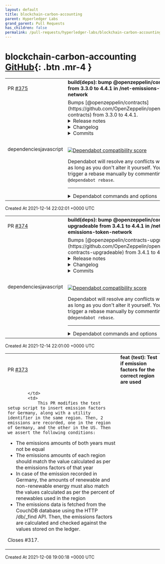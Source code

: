 ```yaml
---
layout: default
title: blockchain-carbon-accounting
parent: Hyperledger Labs
grand_parent: Pull Requests
has_children: false
permalink: /pull-requests/hyperledger-labs/blockchain-carbon-accounting
---
```


# blockchain-carbon-accounting <span class="fs-3 right-align">[GitHub](https://github.com/hyperledger-labs/blockchain-carbon-accounting){: .btn .mr-4 }</span>


<div>
    <table>
        <tr>
            <td>
                PR <a href="https://github.com/hyperledger-labs/blockchain-carbon-accounting/pull/375" class=".btn">#375</a>
            </td>
            <td>
                <b>
                    build(deps): bump @openzeppelin/contracts from 3.3.0 to 4.4.1 in /net-emissions-token-network
                </b>
            </td>
        </tr>
        <tr>
            <td>
                <span class="chip">dependencies</span><span class="chip">javascript</span>
            </td>
            <td>
                Bumps [@openzeppelin/contracts](https://github.com/OpenZeppelin/openzeppelin-contracts) from 3.3.0 to 4.4.1.
<details>
<summary>Release notes</summary>
<p><em>Sourced from <a href="https://github.com/OpenZeppelin/openzeppelin-contracts/releases"><code>@​openzeppelin/contracts</code>'s releases</a>.</em></p>
<blockquote>
<h2>v4.4.1</h2>
<p>:warning: This is a patch for a low severity vulnerability. For more information <a href="https://github.com/OpenZeppelin/openzeppelin-contracts/security/advisories/GHSA-9c22-pwxw-p6hx">visit the security advisory</a>.</p>
<ul>
<li><code>Initializable</code>: change the existing <code>initializer</code> modifier and add a new <code>onlyInitializing</code> modifier to prevent reentrancy risk. (<a href="https://github-redirect.dependabot.com/OpenZeppelin/openzeppelin-contracts/pull/3006">#3006</a>)</li>
</ul>
<h3>Breaking change</h3>
<p>It is no longer possible to call an <code>initializer</code>-protected function from within another <code>initializer</code> function outside the context of a constructor. Projects using OpenZeppelin upgradeable proxies should continue to work as is, since in the common case the initializer is invoked in the constructor directly. If this is not the case for you, the suggested change is to use the new <code>onlyInitializing</code> modifier in the following way:</p>
<pre lang="diff"><code> contract A {
-    function initialize() public   initializer { ... }
+    function initialize() internal onlyInitializing { ... }
 }
 contract B is A {
     function initialize() public initializer {
         A.initialize();
     }
 }
</code></pre>
<h2>v4.4.0</h2>
<p>Check out the first <a href="https://www.youtube.com/watch?v=ed96DWbfliQ"><strong>OpenZeppelin Community Call</strong></a> where the team discussed everything that is included in this release.</p>
<p>And if you missed it, we recently announced an official <strong>bug bounty program</strong> for OpenZeppelin Contracts. <a href="https://forum.openzeppelin.com/t/openzeppelin-contracts-bug-bounty-program-on-immunefi/19279">Check it out!</a></p>
<ul>
<li><code>Ownable</code>: add an internal <code>_transferOwnership(address)</code>. (<a href="https://github-redirect.dependabot.com/OpenZeppelin/openzeppelin-contracts/pull/2568">#2568</a>)</li>
<li><code>AccessControl</code>: add internal <code>_grantRole(bytes32,address)</code> and <code>_revokeRole(bytes32,address)</code>. (<a href="https://github-redirect.dependabot.com/OpenZeppelin/openzeppelin-contracts/pull/2568">#2568</a>)</li>
<li><code>AccessControl</code>: mark <code>_setupRole(bytes32,address)</code> as deprecated in favor of <code>_grantRole(bytes32,address)</code>. (<a href="https://github-redirect.dependabot.com/OpenZeppelin/openzeppelin-contracts/pull/2568">#2568</a>)</li>
<li><code>AccessControlEnumerable</code>: hook into <code>_grantRole(bytes32,address)</code> and <code>_revokeRole(bytes32,address)</code>. (<a href="https://github-redirect.dependabot.com/OpenZeppelin/openzeppelin-contracts/pull/2946">#2946</a>)</li>
<li><code>EIP712</code>: cache <code>address(this)</code> to immutable storage to avoid potential issues if a vanilla contract is used in a delegatecall context. (<a href="https://github-redirect.dependabot.com/OpenZeppelin/openzeppelin-contracts/pull/2852">#2852</a>)</li>
<li>Add internal <code>_setApprovalForAll</code> to <code>ERC721</code> and <code>ERC1155</code>. (<a href="https://github-redirect.dependabot.com/OpenZeppelin/openzeppelin-contracts/pull/2834">#2834</a>)</li>
<li><code>Governor</code>: shift vote start and end by one block to better match Compound's GovernorBravo and prevent voting at the Governor level if the voting snapshot is not ready. (<a href="https://github-redirect.dependabot.com/OpenZeppelin/openzeppelin-contracts/pull/2892">#2892</a>)</li>
<li><code>GovernorCompatibilityBravo</code>: consider quorum an inclusive rather than exclusive minimum to match Compound's GovernorBravo. (<a href="https://github-redirect.dependabot.com/OpenZeppelin/openzeppelin-contracts/pull/2974">#2974</a>)</li>
<li><code>GovernorSettings</code>: a new governor module that manages voting settings updatable through governance actions. (<a href="https://github-redirect.dependabot.com/OpenZeppelin/openzeppelin-contracts/pull/2904">#2904</a>)</li>
<li><code>PaymentSplitter</code>: now supports ERC20 assets in addition to Ether. (<a href="https://github-redirect.dependabot.com/OpenZeppelin/openzeppelin-contracts/pull/2858">#2858</a>)</li>
<li><code>ECDSA</code>: add a variant of <code>toEthSignedMessageHash</code> for arbitrary length message hashing. (<a href="https://github-redirect.dependabot.com/OpenZeppelin/openzeppelin-contracts/pull/2865">#2865</a>)</li>
<li><code>MerkleProof</code>: add a <code>processProof</code> function that returns the rebuilt root hash given a leaf and a proof. (<a href="https://github-redirect.dependabot.com/OpenZeppelin/openzeppelin-contracts/pull/2841">#2841</a>)</li>
<li><code>VestingWallet</code>: new contract that handles the vesting of Ether and ERC20 tokens following a customizable vesting schedule. (<a href="https://github-redirect.dependabot.com/OpenZeppelin/openzeppelin-contracts/pull/2748">#2748</a>)</li>
<li><code>Governor</code>: enable receiving Ether when a Timelock contract is not used. (<a href="https://github-redirect.dependabot.com/OpenZeppelin/openzeppelin-contracts/pull/2849">#2748</a>)</li>
<li><code>GovernorTimelockCompound</code>: fix ability to use Ether stored in the Timelock contract. (<a href="https://github-redirect.dependabot.com/OpenZeppelin/openzeppelin-contracts/pull/2849">#2748</a>)</li>
</ul>
<h2>v4.3.3</h2>
<p>:warning: This is a security patch. For more information visit the <a href="https://github.com/OpenZeppelin/openzeppelin-contracts/security/advisories/GHSA-wmpv-c2jp-j2xg">security advisory</a>.</p>
<ul>
<li><code>ERC1155Supply</code>: Handle <code>totalSupply</code> changes by hooking into <code>_beforeTokenTransfer</code> to ensure consistency of balances and supply during <code>IERC1155Receiver.onERC1155Received</code> calls.</li>
</ul>
<h2>v4.3.2</h2>
<p>:warning: This is a security patch. For more information visit the <a href="https://github.com/OpenZeppelin/openzeppelin-contracts/security/advisories/GHSA-5vp3-v4hc-gx76">security advisory</a>.</p>
<!-- raw HTML omitted -->
</blockquote>
<p>... (truncated)</p>
</details>
<details>
<summary>Changelog</summary>
<p><em>Sourced from <a href="https://github.com/OpenZeppelin/openzeppelin-contracts/blob/master/CHANGELOG.md"><code>@​openzeppelin/contracts</code>'s changelog</a>.</em></p>
<blockquote>
<h2>4.4.1 (2021-12-14)</h2>
<ul>
<li><code>Initializable</code>: change the existing <code>initializer</code> modifier and add a new <code>onlyInitializing</code> modifier to prevent reentrancy risk. (<a href="https://github-redirect.dependabot.com/OpenZeppelin/openzeppelin-contracts/pull/3006">#3006</a>)</li>
</ul>
<h3>Breaking change</h3>
<p>It is no longer possible to call an <code>initializer</code>-protected function from within another <code>initializer</code> function outside the context of a constructor. Projects using OpenZeppelin upgradeable proxies should continue to work as is, since in the common case the initializer is invoked in the constructor directly. If this is not the case for you, the suggested change is to use the new <code>onlyInitializing</code> modifier in the following way:</p>
<pre lang="diff"><code> contract A {
-    function initialize() public   initializer { ... }
+    function initialize() internal onlyInitializing { ... }
 }
 contract B is A {
     function initialize() public initializer {
         A.initialize();
     }
 }
</code></pre>
<h2>4.4.0 (2021-11-25)</h2>
<ul>
<li><code>Ownable</code>: add an internal <code>_transferOwnership(address)</code>. (<a href="https://github-redirect.dependabot.com/OpenZeppelin/openzeppelin-contracts/pull/2568">#2568</a>)</li>
<li><code>AccessControl</code>: add internal <code>_grantRole(bytes32,address)</code> and <code>_revokeRole(bytes32,address)</code>. (<a href="https://github-redirect.dependabot.com/OpenZeppelin/openzeppelin-contracts/pull/2568">#2568</a>)</li>
<li><code>AccessControl</code>: mark <code>_setupRole(bytes32,address)</code> as deprecated in favor of <code>_grantRole(bytes32,address)</code>. (<a href="https://github-redirect.dependabot.com/OpenZeppelin/openzeppelin-contracts/pull/2568">#2568</a>)</li>
<li><code>AccessControlEnumerable</code>: hook into <code>_grantRole(bytes32,address)</code> and <code>_revokeRole(bytes32,address)</code>. (<a href="https://github-redirect.dependabot.com/OpenZeppelin/openzeppelin-contracts/pull/2946">#2946</a>)</li>
<li><code>EIP712</code>: cache <code>address(this)</code> to immutable storage to avoid potential issues if a vanilla contract is used in a delegatecall context. (<a href="https://github-redirect.dependabot.com/OpenZeppelin/openzeppelin-contracts/pull/2852">#2852</a>)</li>
<li>Add internal <code>_setApprovalForAll</code> to <code>ERC721</code> and <code>ERC1155</code>. (<a href="https://github-redirect.dependabot.com/OpenZeppelin/openzeppelin-contracts/pull/2834">#2834</a>)</li>
<li><code>Governor</code>: shift vote start and end by one block to better match Compound's GovernorBravo and prevent voting at the Governor level if the voting snapshot is not ready. (<a href="https://github-redirect.dependabot.com/OpenZeppelin/openzeppelin-contracts/pull/2892">#2892</a>)</li>
<li><code>GovernorCompatibilityBravo</code>: consider quorum an inclusive rather than exclusive minimum to match Compound's GovernorBravo. (<a href="https://github-redirect.dependabot.com/OpenZeppelin/openzeppelin-contracts/pull/2974">#2974</a>)</li>
<li><code>GovernorSettings</code>: a new governor module that manages voting settings updatable through governance actions. (<a href="https://github-redirect.dependabot.com/OpenZeppelin/openzeppelin-contracts/pull/2904">#2904</a>)</li>
<li><code>PaymentSplitter</code>: now supports ERC20 assets in addition to Ether. (<a href="https://github-redirect.dependabot.com/OpenZeppelin/openzeppelin-contracts/pull/2858">#2858</a>)</li>
<li><code>ECDSA</code>: add a variant of <code>toEthSignedMessageHash</code> for arbitrary length message hashing. (<a href="https://github-redirect.dependabot.com/OpenZeppelin/openzeppelin-contracts/pull/2865">#2865</a>)</li>
<li><code>MerkleProof</code>: add a <code>processProof</code> function that returns the rebuilt root hash given a leaf and a proof. (<a href="https://github-redirect.dependabot.com/OpenZeppelin/openzeppelin-contracts/pull/2841">#2841</a>)</li>
<li><code>VestingWallet</code>: new contract that handles the vesting of Ether and ERC20 tokens following a customizable vesting schedule. (<a href="https://github-redirect.dependabot.com/OpenZeppelin/openzeppelin-contracts/pull/2748">#2748</a>)</li>
<li><code>Governor</code>: enable receiving Ether when a Timelock contract is not used. (<a href="https://github-redirect.dependabot.com/OpenZeppelin/openzeppelin-contracts/pull/2849">#2748</a>)</li>
<li><code>GovernorTimelockCompound</code>: fix ability to use Ether stored in the Timelock contract. (<a href="https://github-redirect.dependabot.com/OpenZeppelin/openzeppelin-contracts/pull/2849">#2748</a>)</li>
</ul>
<h2>4.3.3</h2>
<ul>
<li><code>ERC1155Supply</code>: Handle <code>totalSupply</code> changes by hooking into <code>_beforeTokenTransfer</code> to ensure consistency of balances and supply during <code>IERC1155Receiver.onERC1155Received</code> calls.</li>
</ul>
<h2>4.3.2 (2021-09-14)</h2>
<ul>
<li><code>UUPSUpgradeable</code>: Add modifiers to prevent <code>upgradeTo</code> and <code>upgradeToAndCall</code> being executed on any contract that is not the active ERC1967 proxy. This prevents these functions being called on implementation contracts or minimal ERC1167 clones, in particular.</li>
</ul>
<h2>4.3.1 (2021-08-26)</h2>
<ul>
<li><code>TimelockController</code>: Add additional isOperationReady check.</li>
</ul>
<!-- raw HTML omitted -->
</blockquote>
<p>... (truncated)</p>
</details>
<details>
<summary>Commits</summary>
<ul>
<li><a href="https://github.com/OpenZeppelin/openzeppelin-contracts/commit/6bd6b76d1156e20e45d1016f355d154141c7e5b9"><code>6bd6b76</code></a> 4.4.1</li>
<li><a href="https://github.com/OpenZeppelin/openzeppelin-contracts/commit/13a6ec753a3e9c56a3d9dec845a9b5cbd616b658"><code>13a6ec7</code></a> Remove bad date from changelog</li>
<li><a href="https://github.com/OpenZeppelin/openzeppelin-contracts/commit/553c8fdec708ea10dd5f4a2977364af7a562566f"><code>553c8fd</code></a> Update initializer modifier to prevent reentrancy during initialization (<a href="https://github-redirect.dependabot.com/OpenZeppelin/openzeppelin-contracts/issues/3006">#3006</a>)</li>
<li><a href="https://github.com/OpenZeppelin/openzeppelin-contracts/commit/4961a51cc736c7d4aa9bd2e11e4cbbaff73efee9"><code>4961a51</code></a> 4.4.0</li>
<li><a href="https://github.com/OpenZeppelin/openzeppelin-contracts/commit/94a0b8f573e0033d5338689030d2b721e4a5177a"><code>94a0b8f</code></a> Make VestingWallet token event argument indexed (<a href="https://github-redirect.dependabot.com/OpenZeppelin/openzeppelin-contracts/issues/2988">#2988</a>)</li>
<li><a href="https://github.com/OpenZeppelin/openzeppelin-contracts/commit/0413d58860e0253f30cd6d18c6caaf20ebb4de33"><code>0413d58</code></a> add bug bounty info</li>
<li><a href="https://github.com/OpenZeppelin/openzeppelin-contracts/commit/a4cee9ed37d5d406c1ae742d1cd4c3122f930ba5"><code>a4cee9e</code></a> make setters in GovernorSettings virtual</li>
<li><a href="https://github.com/OpenZeppelin/openzeppelin-contracts/commit/65ef662a2ba263b62de0f45b062c8942362ba8c8"><code>65ef662</code></a> 4.4.0-rc.1</li>
<li><a href="https://github.com/OpenZeppelin/openzeppelin-contracts/commit/8b8ee57a1a09656d7f10826c1dac7c8720d5b51c"><code>8b8ee57</code></a> Make quorum behavior match GovernorBravo (<a href="https://github-redirect.dependabot.com/OpenZeppelin/openzeppelin-contracts/issues/2974">#2974</a>)</li>
<li><a href="https://github.com/OpenZeppelin/openzeppelin-contracts/commit/cf6e32fc541b4436de7cec3e87aee684dff18bb5"><code>cf6e32f</code></a> Fix Timelock Controller description typo (<a href="https://github-redirect.dependabot.com/OpenZeppelin/openzeppelin-contracts/issues/2960">#2960</a>)</li>
<li>Additional commits viewable in <a href="https://github.com/OpenZeppelin/openzeppelin-contracts/compare/v3.3.0...v4.4.1">compare view</a></li>
</ul>
</details>
<br />


[![Dependabot compatibility score](https://dependabot-badges.githubapp.com/badges/compatibility_score?dependency-name=@openzeppelin/contracts&package-manager=npm_and_yarn&previous-version=3.3.0&new-version=4.4.1)](https://docs.github.com/en/github/managing-security-vulnerabilities/about-dependabot-security-updates#about-compatibility-scores)

Dependabot will resolve any conflicts with this PR as long as you don't alter it yourself. You can also trigger a rebase manually by commenting `@dependabot rebase`.

[//]: # (dependabot-automerge-start)
[//]: # (dependabot-automerge-end)

---

<details>
<summary>Dependabot commands and options</summary>
<br />

You can trigger Dependabot actions by commenting on this PR:
- `@dependabot rebase` will rebase this PR
- `@dependabot recreate` will recreate this PR, overwriting any edits that have been made to it
- `@dependabot merge` will merge this PR after your CI passes on it
- `@dependabot squash and merge` will squash and merge this PR after your CI passes on it
- `@dependabot cancel merge` will cancel a previously requested merge and block automerging
- `@dependabot reopen` will reopen this PR if it is closed
- `@dependabot close` will close this PR and stop Dependabot recreating it. You can achieve the same result by closing it manually
- `@dependabot ignore this major version` will close this PR and stop Dependabot creating any more for this major version (unless you reopen the PR or upgrade to it yourself)
- `@dependabot ignore this minor version` will close this PR and stop Dependabot creating any more for this minor version (unless you reopen the PR or upgrade to it yourself)
- `@dependabot ignore this dependency` will close this PR and stop Dependabot creating any more for this dependency (unless you reopen the PR or upgrade to it yourself)
- `@dependabot use these labels` will set the current labels as the default for future PRs for this repo and language
- `@dependabot use these reviewers` will set the current reviewers as the default for future PRs for this repo and language
- `@dependabot use these assignees` will set the current assignees as the default for future PRs for this repo and language
- `@dependabot use this milestone` will set the current milestone as the default for future PRs for this repo and language

You can disable automated security fix PRs for this repo from the [Security Alerts page](https://github.com/hyperledger-labs/blockchain-carbon-accounting/network/alerts).

</details>
            </td>
        </tr>
    </table>
    <div class="right-align">
        Created At 2021-12-14 22:02:01 +0000 UTC
    </div>
</div>

<div>
    <table>
        <tr>
            <td>
                PR <a href="https://github.com/hyperledger-labs/blockchain-carbon-accounting/pull/374" class=".btn">#374</a>
            </td>
            <td>
                <b>
                    build(deps): bump @openzeppelin/contracts-upgradeable from 3.4.1 to 4.4.1 in /net-emissions-token-network
                </b>
            </td>
        </tr>
        <tr>
            <td>
                <span class="chip">dependencies</span><span class="chip">javascript</span>
            </td>
            <td>
                Bumps [@openzeppelin/contracts-upgradeable](https://github.com/OpenZeppelin/openzeppelin-contracts-upgradeable) from 3.4.1 to 4.4.1.
<details>
<summary>Release notes</summary>
<p><em>Sourced from <a href="https://github.com/OpenZeppelin/openzeppelin-contracts-upgradeable/releases"><code>@​openzeppelin/contracts-upgradeable</code>'s releases</a>.</em></p>
<blockquote>
<h2>v4.4.1</h2>
<p>:warning: This is a patch for a low severity vulnerability. For more information <a href="https://github.com/OpenZeppelin/openzeppelin-contracts/security/advisories/GHSA-9c22-pwxw-p6hx">visit the security advisory</a>.</p>
<ul>
<li><code>Initializable</code>: change the existing <code>initializer</code> modifier and add a new <code>onlyInitializing</code> modifier to prevent reentrancy risk. (<a href="https://github-redirect.dependabot.com/OpenZeppelin/openzeppelin-contracts/pull/3006">#3006</a>)</li>
</ul>
<h3>Breaking change</h3>
<p>It is no longer possible to call an <code>initializer</code>-protected function from within another <code>initializer</code> function outside the context of a constructor. Projects using OpenZeppelin upgradeable proxies should continue to work as is, since in the common case the initializer is invoked in the constructor directly. If this is not the case for you, the suggested change is to use the new <code>onlyInitializing</code> modifier in the following way:</p>
<pre lang="diff"><code> contract A {
-    function initialize() public   initializer { ... }
+    function initialize() internal onlyInitializing { ... }
 }
 contract B is A {
     function initialize() public initializer {
         A.initialize();
     }
 }
</code></pre>
<h2>v4.4.0</h2>
<p>Check out the first <a href="https://www.youtube.com/watch?v=ed96DWbfliQ"><strong>OpenZeppelin Community Call</strong></a> where the team discussed everything that is included in this release.</p>
<p>And if you missed it, we recently announced an official <strong>bug bounty program</strong> for OpenZeppelin Contracts. <a href="https://forum.openzeppelin.com/t/openzeppelin-contracts-bug-bounty-program-on-immunefi/19279">Check it out!</a></p>
<ul>
<li><code>Ownable</code>: add an internal <code>_transferOwnership(address)</code>. (<a href="https://github-redirect.dependabot.com/OpenZeppelin/openzeppelin-contracts/pull/2568">#2568</a>)</li>
<li><code>AccessControl</code>: add internal <code>_grantRole(bytes32,address)</code> and <code>_revokeRole(bytes32,address)</code>. (<a href="https://github-redirect.dependabot.com/OpenZeppelin/openzeppelin-contracts/pull/2568">#2568</a>)</li>
<li><code>AccessControl</code>: mark <code>_setupRole(bytes32,address)</code> as deprecated in favor of <code>_grantRole(bytes32,address)</code>. (<a href="https://github-redirect.dependabot.com/OpenZeppelin/openzeppelin-contracts/pull/2568">#2568</a>)</li>
<li><code>AccessControlEnumerable</code>: hook into <code>_grantRole(bytes32,address)</code> and <code>_revokeRole(bytes32,address)</code>. (<a href="https://github-redirect.dependabot.com/OpenZeppelin/openzeppelin-contracts/pull/2946">#2946</a>)</li>
<li><code>EIP712</code>: cache <code>address(this)</code> to immutable storage to avoid potential issues if a vanilla contract is used in a delegatecall context. (<a href="https://github-redirect.dependabot.com/OpenZeppelin/openzeppelin-contracts/pull/2852">#2852</a>)</li>
<li>Add internal <code>_setApprovalForAll</code> to <code>ERC721</code> and <code>ERC1155</code>. (<a href="https://github-redirect.dependabot.com/OpenZeppelin/openzeppelin-contracts/pull/2834">#2834</a>)</li>
<li><code>Governor</code>: shift vote start and end by one block to better match Compound's GovernorBravo and prevent voting at the Governor level if the voting snapshot is not ready. (<a href="https://github-redirect.dependabot.com/OpenZeppelin/openzeppelin-contracts/pull/2892">#2892</a>)</li>
<li><code>GovernorCompatibilityBravo</code>: consider quorum an inclusive rather than exclusive minimum to match Compound's GovernorBravo. (<a href="https://github-redirect.dependabot.com/OpenZeppelin/openzeppelin-contracts/pull/2974">#2974</a>)</li>
<li><code>GovernorSettings</code>: a new governor module that manages voting settings updatable through governance actions. (<a href="https://github-redirect.dependabot.com/OpenZeppelin/openzeppelin-contracts/pull/2904">#2904</a>)</li>
<li><code>PaymentSplitter</code>: now supports ERC20 assets in addition to Ether. (<a href="https://github-redirect.dependabot.com/OpenZeppelin/openzeppelin-contracts/pull/2858">#2858</a>)</li>
<li><code>ECDSA</code>: add a variant of <code>toEthSignedMessageHash</code> for arbitrary length message hashing. (<a href="https://github-redirect.dependabot.com/OpenZeppelin/openzeppelin-contracts/pull/2865">#2865</a>)</li>
<li><code>MerkleProof</code>: add a <code>processProof</code> function that returns the rebuilt root hash given a leaf and a proof. (<a href="https://github-redirect.dependabot.com/OpenZeppelin/openzeppelin-contracts/pull/2841">#2841</a>)</li>
<li><code>VestingWallet</code>: new contract that handles the vesting of Ether and ERC20 tokens following a customizable vesting schedule. (<a href="https://github-redirect.dependabot.com/OpenZeppelin/openzeppelin-contracts/pull/2748">#2748</a>)</li>
<li><code>Governor</code>: enable receiving Ether when a Timelock contract is not used. (<a href="https://github-redirect.dependabot.com/OpenZeppelin/openzeppelin-contracts/pull/2849">#2748</a>)</li>
<li><code>GovernorTimelockCompound</code>: fix ability to use Ether stored in the Timelock contract. (<a href="https://github-redirect.dependabot.com/OpenZeppelin/openzeppelin-contracts/pull/2849">#2748</a>)</li>
</ul>
<h2>v4.3.3</h2>
<p>:warning: This is a security patch. For more information visit the <a href="https://github.com/OpenZeppelin/openzeppelin-contracts/security/advisories/GHSA-wmpv-c2jp-j2xg">security advisory</a>.</p>
<ul>
<li><code>ERC1155Supply</code>: Handle <code>totalSupply</code> changes by hooking into <code>_beforeTokenTransfer</code> to ensure consistency of balances and supply during <code>IERC1155Receiver.onERC1155Received</code> calls.</li>
</ul>
<h2>v4.3.2</h2>
<p>:warning: This is a security patch. For more information visit the <a href="https://github.com/OpenZeppelin/openzeppelin-contracts-upgradeable/security/advisories/GHSA-q4h9-46xg-m3x9">security advisory</a>.</p>
<!-- raw HTML omitted -->
</blockquote>
<p>... (truncated)</p>
</details>
<details>
<summary>Changelog</summary>
<p><em>Sourced from <a href="https://github.com/OpenZeppelin/openzeppelin-contracts-upgradeable/blob/master/CHANGELOG.md"><code>@​openzeppelin/contracts-upgradeable</code>'s changelog</a>.</em></p>
<blockquote>
<h2>4.4.1 (2021-12-10)</h2>
<ul>
<li><code>Initializable</code>: change the existing <code>initializer</code> modifier and add a new <code>onlyInitializing</code> modifier to prevent reentrancy risk. (<a href="https://github-redirect.dependabot.com/OpenZeppelin/openzeppelin-contracts/pull/3006">#3006</a>)</li>
</ul>
<h3>Breaking change</h3>
<p>It is no longer possible to call an <code>initializer</code>-protected function from within another <code>initializer</code> function outside the context of a constructor. Projects using OpenZeppelin upgradeable proxies should continue to work as is, since in the common case the initializer is invoked in the constructor directly. If this is not the case for you, the suggested change is to use the new <code>onlyInitializing</code> modifier in the following way:</p>
<pre lang="diff"><code> contract A {
-    function initialize() public   initializer { ... }
+    function initialize() internal onlyInitializing { ... }
 }
 contract B is A {
     function initialize() public initializer {
         A.initialize();
     }
 }
</code></pre>
<h2>4.4.0 (2021-11-25)</h2>
<ul>
<li><code>Ownable</code>: add an internal <code>_transferOwnership(address)</code>. (<a href="https://github-redirect.dependabot.com/OpenZeppelin/openzeppelin-contracts/pull/2568">#2568</a>)</li>
<li><code>AccessControl</code>: add internal <code>_grantRole(bytes32,address)</code> and <code>_revokeRole(bytes32,address)</code>. (<a href="https://github-redirect.dependabot.com/OpenZeppelin/openzeppelin-contracts/pull/2568">#2568</a>)</li>
<li><code>AccessControl</code>: mark <code>_setupRole(bytes32,address)</code> as deprecated in favor of <code>_grantRole(bytes32,address)</code>. (<a href="https://github-redirect.dependabot.com/OpenZeppelin/openzeppelin-contracts/pull/2568">#2568</a>)</li>
<li><code>AccessControlEnumerable</code>: hook into <code>_grantRole(bytes32,address)</code> and <code>_revokeRole(bytes32,address)</code>. (<a href="https://github-redirect.dependabot.com/OpenZeppelin/openzeppelin-contracts/pull/2946">#2946</a>)</li>
<li><code>EIP712</code>: cache <code>address(this)</code> to immutable storage to avoid potential issues if a vanilla contract is used in a delegatecall context. (<a href="https://github-redirect.dependabot.com/OpenZeppelin/openzeppelin-contracts/pull/2852">#2852</a>)</li>
<li>Add internal <code>_setApprovalForAll</code> to <code>ERC721</code> and <code>ERC1155</code>. (<a href="https://github-redirect.dependabot.com/OpenZeppelin/openzeppelin-contracts/pull/2834">#2834</a>)</li>
<li><code>Governor</code>: shift vote start and end by one block to better match Compound's GovernorBravo and prevent voting at the Governor level if the voting snapshot is not ready. (<a href="https://github-redirect.dependabot.com/OpenZeppelin/openzeppelin-contracts/pull/2892">#2892</a>)</li>
<li><code>GovernorCompatibilityBravo</code>: consider quorum an inclusive rather than exclusive minimum to match Compound's GovernorBravo. (<a href="https://github-redirect.dependabot.com/OpenZeppelin/openzeppelin-contracts/pull/2974">#2974</a>)</li>
<li><code>GovernorSettings</code>: a new governor module that manages voting settings updatable through governance actions. (<a href="https://github-redirect.dependabot.com/OpenZeppelin/openzeppelin-contracts/pull/2904">#2904</a>)</li>
<li><code>PaymentSplitter</code>: now supports ERC20 assets in addition to Ether. (<a href="https://github-redirect.dependabot.com/OpenZeppelin/openzeppelin-contracts/pull/2858">#2858</a>)</li>
<li><code>ECDSA</code>: add a variant of <code>toEthSignedMessageHash</code> for arbitrary length message hashing. (<a href="https://github-redirect.dependabot.com/OpenZeppelin/openzeppelin-contracts/pull/2865">#2865</a>)</li>
<li><code>MerkleProof</code>: add a <code>processProof</code> function that returns the rebuilt root hash given a leaf and a proof. (<a href="https://github-redirect.dependabot.com/OpenZeppelin/openzeppelin-contracts/pull/2841">#2841</a>)</li>
<li><code>VestingWallet</code>: new contract that handles the vesting of Ether and ERC20 tokens following a customizable vesting schedule. (<a href="https://github-redirect.dependabot.com/OpenZeppelin/openzeppelin-contracts/pull/2748">#2748</a>)</li>
<li><code>Governor</code>: enable receiving Ether when a Timelock contract is not used. (<a href="https://github-redirect.dependabot.com/OpenZeppelin/openzeppelin-contracts/pull/2849">#2748</a>)</li>
<li><code>GovernorTimelockCompound</code>: fix ability to use Ether stored in the Timelock contract. (<a href="https://github-redirect.dependabot.com/OpenZeppelin/openzeppelin-contracts/pull/2849">#2748</a>)</li>
</ul>
<h2>4.3.3</h2>
<ul>
<li><code>ERC1155Supply</code>: Handle <code>totalSupply</code> changes by hooking into <code>_beforeTokenTransfer</code> to ensure consistency of balances and supply during <code>IERC1155Receiver.onERC1155Received</code> calls.</li>
</ul>
<h2>4.3.2 (2021-09-14)</h2>
<ul>
<li><code>UUPSUpgradeable</code>: Add modifiers to prevent <code>upgradeTo</code> and <code>upgradeToAndCall</code> being executed on any contract that is not the active ERC1967 proxy. This prevents these functions being called on implementation contracts or minimal ERC1167 clones, in particular.</li>
</ul>
<h2>4.3.1 (2021-08-26)</h2>
<ul>
<li><code>TimelockController</code>: Add additional isOperationReady check.</li>
</ul>
<!-- raw HTML omitted -->
</blockquote>
<p>... (truncated)</p>
</details>
<details>
<summary>Commits</summary>
<ul>
<li>See full diff in <a href="https://github.com/OpenZeppelin/openzeppelin-contracts-upgradeable/commits/v4.4.1">compare view</a></li>
</ul>
</details>
<br />


[![Dependabot compatibility score](https://dependabot-badges.githubapp.com/badges/compatibility_score?dependency-name=@openzeppelin/contracts-upgradeable&package-manager=npm_and_yarn&previous-version=3.4.1&new-version=4.4.1)](https://docs.github.com/en/github/managing-security-vulnerabilities/about-dependabot-security-updates#about-compatibility-scores)

Dependabot will resolve any conflicts with this PR as long as you don't alter it yourself. You can also trigger a rebase manually by commenting `@dependabot rebase`.

[//]: # (dependabot-automerge-start)
[//]: # (dependabot-automerge-end)

---

<details>
<summary>Dependabot commands and options</summary>
<br />

You can trigger Dependabot actions by commenting on this PR:
- `@dependabot rebase` will rebase this PR
- `@dependabot recreate` will recreate this PR, overwriting any edits that have been made to it
- `@dependabot merge` will merge this PR after your CI passes on it
- `@dependabot squash and merge` will squash and merge this PR after your CI passes on it
- `@dependabot cancel merge` will cancel a previously requested merge and block automerging
- `@dependabot reopen` will reopen this PR if it is closed
- `@dependabot close` will close this PR and stop Dependabot recreating it. You can achieve the same result by closing it manually
- `@dependabot ignore this major version` will close this PR and stop Dependabot creating any more for this major version (unless you reopen the PR or upgrade to it yourself)
- `@dependabot ignore this minor version` will close this PR and stop Dependabot creating any more for this minor version (unless you reopen the PR or upgrade to it yourself)
- `@dependabot ignore this dependency` will close this PR and stop Dependabot creating any more for this dependency (unless you reopen the PR or upgrade to it yourself)
- `@dependabot use these labels` will set the current labels as the default for future PRs for this repo and language
- `@dependabot use these reviewers` will set the current reviewers as the default for future PRs for this repo and language
- `@dependabot use these assignees` will set the current assignees as the default for future PRs for this repo and language
- `@dependabot use this milestone` will set the current milestone as the default for future PRs for this repo and language

You can disable automated security fix PRs for this repo from the [Security Alerts page](https://github.com/hyperledger-labs/blockchain-carbon-accounting/network/alerts).

</details>
            </td>
        </tr>
    </table>
    <div class="right-align">
        Created At 2021-12-14 22:01:00 +0000 UTC
    </div>
</div>

<div>
    <table>
        <tr>
            <td>
                PR <a href="https://github.com/hyperledger-labs/blockchain-carbon-accounting/pull/373" class=".btn">#373</a>
            </td>
            <td>
                <b>
                    feat (test): Test if emission factors for the correct region are used
                </b>
            </td>
        </tr>
        <tr>
            <td>
                
            </td>
            <td>
                This PR modifies the test setup script to insert emission factors for Germany, along with a utility identifier in the same region. Then, 2 emissions are recorded, one in the region of Germany, and the other in the US. Then we assert the following conditions:

- The emissions amounts of both years must not be equal
- The emissions amounts of each region should match the value calculated as per the emissions factors of that year
- In case of the emission recorded in Germany, the amounts of renewable and non-renewable energy must also match the values calculated as per the percent of renewables used in the region
- The emissions data is fetched from the CouchDB database using the HTTP /db/_find API. Then, the emissions factors are calculated and checked against the values stored on the ledger.

Closes #317.
            </td>
        </tr>
    </table>
    <div class="right-align">
        Created At 2021-12-08 19:00:18 +0000 UTC
    </div>
</div>


